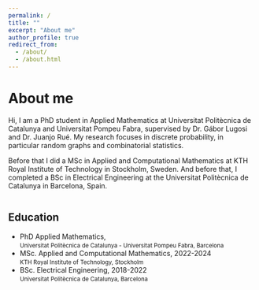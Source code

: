 ```yaml
---
permalink: /
title: ""
excerpt: "About me"
author_profile: true
redirect_from: 
  - /about/
  - /about.html
---
```

About me
======
<p class="text-justify">

Hi, I am a PhD student in Applied Mathematics at Universitat Politècnica de Catalunya and Universitat Pompeu Fabra, supervised by Dr. Gábor Lugosi and Dr. Juanjo Rué. My research focuses in discrete probability, in particular random graphs and combinatorial statistics. 
<P></p>
<p class="text-justify">
Before that I did a MSc in Applied and Computational Mathematics at KTH Royal Institute of Technology in Stockholm, Sweden. And before that, I completed a BSc in Electrical Engineering at the Universitat Politècnica de Catalunya in Barcelona, Spain.
</p>






<div class="column"><h2>Education</h2>
<ul>
  <li>PhD Applied Mathematics, <br><small>Universitat Politècnica de Catalunya - Universitat Pompeu Fabra, Barcelona</small></li>
  <li>MSc. Applied and Computational Mathematics, 2022-2024 <br><small>KTH Royal Institute of Technology, Stockholm</small></li>
  <li>BSc. Electrical Engineering, 2018-2022 <br><small>Universitat Politècnica de Catalunya, Barcelona</small> </li>
</ul>

</div>
